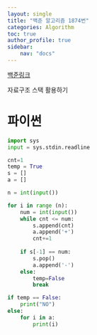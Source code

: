 ```yaml
---
layout: single
title: "백준 알고리즘 1874번"
categories: Algorithm
toc: true
author_profile: true
sidebar:
    nav: "docs"
---
```


[백준링크](https://www.acmicpc.net/problem/1874)

자료구조 스택 활용하기

# 파이썬
```python
import sys
input = sys.stdin.readline

cnt=1
temp = True
s = []
a = []

n = int(input())

for i in range (n):
    num = int(input())
    while cnt <= num:
        s.append(cnt)
        a.append('+')
        cnt+=1
    
    if s[-1] == num:
        s.pop()
        a.append('-')
    else:
        temp=False
        break

if temp == False:
    print("NO")
else:
    for i in a:
        print(i)

```